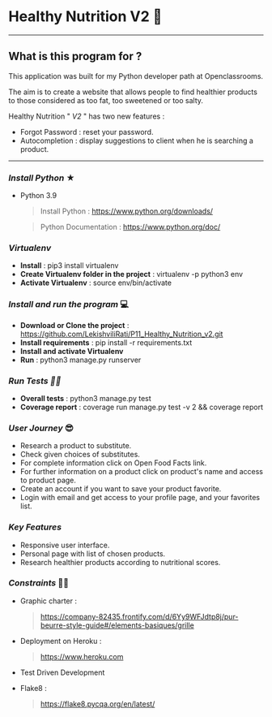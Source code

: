 # Healthy Nutrition V2 🍏

---


## What is this program for ? 

This application was built for my Python developer path at Openclassrooms.

The aim is to create a website that allows people to find healthier products to those considered as too fat, 
too sweetened or too salty.

Healthy Nutrition " *V2* " has two new features : 

* Forgot Password : reset your password.
* Autocompletion : display suggestions to client when he is searching a product.
___


### *Install Python* ★

- Python 3.9
  > Install Python : https://www.python.org/downloads/
  
  > Python Documentation : https://www.python.org/doc/
  
### *Virtualenv*

- **Install** : pip3 install virtualenv
- **Create Virtualenv folder in the project** : virtualenv -p python3 env
- **Activate Virtualenv** : source env/bin/activate


### *Install and run the program* 💻

- **Download or Clone the project** : https://github.com/LekishviliRati/P11_Healthy_Nutrition_v2.git
- **Install requirements** : pip install -r requirements.txt
- **Install and activate Virtualenv**
- **Run** : python3 manage.py runserver

### *Run Tests 👨‍🔬*

- **Overall tests** : python3 manage.py test
- **Coverage report** : coverage run manage.py test -v 2 && coverage report

### *User Journey* 😎

- Research a product to substitute.
- Check given choices of substitutes.
- For complete information click on Open Food Facts link.
- For further information on a product click on product's name and access to product page. 
- Create an account if you want to save your product favorite.
- Login with email and get access to your profile page, and your favorites list.


### *Key Features* 

- Responsive user interface.
- Personal page with list of chosen products.
- Research healthier products according to nutritional scores.

### *Constraints* 👮‍♂️

- Graphic charter :
  > https://company-82435.frontify.com/d/6Yy9WFJdtp8j/pur-beurre-style-guide#/elements-basiques/grille

- Deployment on Heroku :
  > https://www.heroku.com
- Test Driven Development

- Flake8 :
  > https://flake8.pycqa.org/en/latest/
  